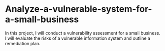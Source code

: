 # Analyze-a-vulnerable-system-for-a-small-business
In this project, I will conduct a vulnerability assessment for a small business. I will evaluate the risks of a vulnerable information system and outline a remediation plan.

